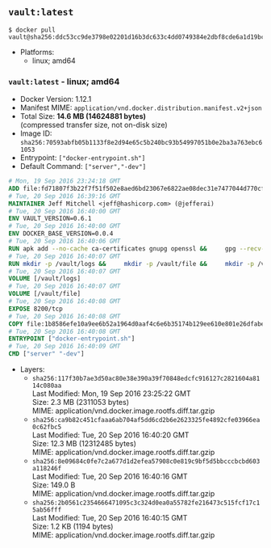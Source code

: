 ## `vault:latest`

```console
$ docker pull vault@sha256:ddc53cc9de3798e02201d16b3dc633c4dd0749384e2dbf8cde6a1d19bc0829db
```

-	Platforms:
	-	linux; amd64

### `vault:latest` - linux; amd64

-	Docker Version: 1.12.1
-	Manifest MIME: `application/vnd.docker.distribution.manifest.v2+json`
-	Total Size: **14.6 MB (14624881 bytes)**  
	(compressed transfer size, not on-disk size)
-	Image ID: `sha256:70593abfb05b1133f8e2d94e65c5b240bc93b54997051b0e2ba3a763ebc61053`
-	Entrypoint: `["docker-entrypoint.sh"]`
-	Default Command: `["server","-dev"]`

```dockerfile
# Mon, 19 Sep 2016 23:24:18 GMT
ADD file:fd71807f3b22f7f51f502e8aed6bd23067e6822ae08dec31e7477044d770cf48 in / 
# Tue, 20 Sep 2016 16:39:16 GMT
MAINTAINER Jeff Mitchell <jeff@hashicorp.com> (@jefferai)
# Tue, 20 Sep 2016 16:40:00 GMT
ENV VAULT_VERSION=0.6.1
# Tue, 20 Sep 2016 16:40:00 GMT
ENV DOCKER_BASE_VERSION=0.0.4
# Tue, 20 Sep 2016 16:40:06 GMT
RUN apk add --no-cache ca-certificates gnupg openssl &&     gpg --recv-keys 91A6E7F85D05C65630BEF18951852D87348FFC4C &&     mkdir -p /tmp/build &&     cd /tmp/build &&     wget https://releases.hashicorp.com/docker-base/${DOCKER_BASE_VERSION}/docker-base_${DOCKER_BASE_VERSION}_linux_amd64.zip &&     wget https://releases.hashicorp.com/docker-base/${DOCKER_BASE_VERSION}/docker-base_${DOCKER_BASE_VERSION}_SHA256SUMS &&     wget https://releases.hashicorp.com/docker-base/${DOCKER_BASE_VERSION}/docker-base_${DOCKER_BASE_VERSION}_SHA256SUMS.sig &&     gpg --batch --verify docker-base_${DOCKER_BASE_VERSION}_SHA256SUMS.sig docker-base_${DOCKER_BASE_VERSION}_SHA256SUMS &&     grep ${DOCKER_BASE_VERSION}_linux_amd64.zip docker-base_${DOCKER_BASE_VERSION}_SHA256SUMS | sha256sum -c &&     unzip docker-base_${DOCKER_BASE_VERSION}_linux_amd64.zip &&     cp bin/gosu bin/dumb-init /bin &&     wget https://releases.hashicorp.com/vault/${VAULT_VERSION}/vault_${VAULT_VERSION}_linux_amd64.zip &&     wget https://releases.hashicorp.com/vault/${VAULT_VERSION}/vault_${VAULT_VERSION}_SHA256SUMS &&     wget https://releases.hashicorp.com/vault/${VAULT_VERSION}/vault_${VAULT_VERSION}_SHA256SUMS.sig &&     gpg --batch --verify vault_${VAULT_VERSION}_SHA256SUMS.sig vault_${VAULT_VERSION}_SHA256SUMS &&     grep vault_${VAULT_VERSION}_linux_amd64.zip vault_${VAULT_VERSION}_SHA256SUMS | sha256sum -c &&     unzip -d /bin vault_${VAULT_VERSION}_linux_amd64.zip &&     cd /tmp &&     rm -rf /tmp/build &&     apk del gnupg openssl &&     rm -rf /root/.gnupg
# Tue, 20 Sep 2016 16:40:07 GMT
RUN mkdir -p /vault/logs &&     mkdir -p /vault/file &&     mkdir -p /vault/config
# Tue, 20 Sep 2016 16:40:07 GMT
VOLUME [/vault/logs]
# Tue, 20 Sep 2016 16:40:07 GMT
VOLUME [/vault/file]
# Tue, 20 Sep 2016 16:40:08 GMT
EXPOSE 8200/tcp
# Tue, 20 Sep 2016 16:40:08 GMT
COPY file:1b8586efe10a9ee6b52a1964d0aaf4c6e6b35174b129ee610e801e26dfabedd3 in /usr/local/bin/docker-entrypoint.sh 
# Tue, 20 Sep 2016 16:40:08 GMT
ENTRYPOINT ["docker-entrypoint.sh"]
# Tue, 20 Sep 2016 16:40:09 GMT
CMD ["server" "-dev"]
```

-	Layers:
	-	`sha256:117f30b7ae3d50ac80e38e390a39f70848edcfc916127c2821604a8114c080aa`  
		Last Modified: Mon, 19 Sep 2016 23:25:22 GMT  
		Size: 2.3 MB (2311053 bytes)  
		MIME: application/vnd.docker.image.rootfs.diff.tar.gzip
	-	`sha256:ca9b82c451cfaaa6ab704af5dd6cd2b6e2623325fe4892cfe03966ea0c62fbc5`  
		Last Modified: Tue, 20 Sep 2016 16:40:20 GMT  
		Size: 12.3 MB (12312485 bytes)  
		MIME: application/vnd.docker.image.rootfs.diff.tar.gzip
	-	`sha256:8e09684c0fe7c2a677d1d2efea57908c0e819c9bf5d5bbcccbcbd603a118246f`  
		Last Modified: Tue, 20 Sep 2016 16:40:16 GMT  
		Size: 149.0 B  
		MIME: application/vnd.docker.image.rootfs.diff.tar.gzip
	-	`sha256:2b0561c2354666471095c3c324d0ea0a55782fe216473c515fcf17c15ab56fff`  
		Last Modified: Tue, 20 Sep 2016 16:40:15 GMT  
		Size: 1.2 KB (1194 bytes)  
		MIME: application/vnd.docker.image.rootfs.diff.tar.gzip

